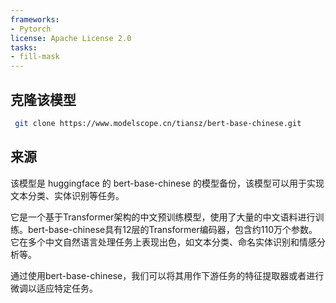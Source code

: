 ```yaml
---
frameworks:
- Pytorch
license: Apache License 2.0
tasks:
- fill-mask
---
```

## 克隆该模型

```bash
 git clone https://www.modelscope.cn/tiansz/bert-base-chinese.git
```



## 来源

该模型是 huggingface 的 bert-base-chinese 的模型备份，该模型可以用于实现文本分类、实体识别等任务。

它是一个基于Transformer架构的中文预训练模型，使用了大量的中文语料进行训练。bert-base-chinese具有12层的Transformer编码器，包含约110万个参数。它在多个中文自然语言处理任务上表现出色，如文本分类、命名实体识别和情感分析等。

通过使用bert-base-chinese，我们可以将其用作下游任务的特征提取器或者进行微调以适应特定任务。

















